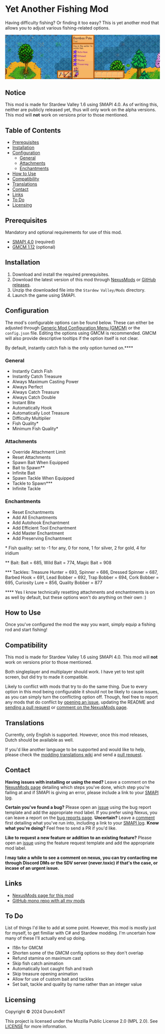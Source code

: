 # Yet Another Fishing Mod

Having difficulty fishing? Or finding it too easy? This is yet another mod that allows you to adjust various fishing-related options.

![Header image showing a bamboo pole with all enchantments, infinite bait and tackle](./.nexusmods/header_image.jpg)

## Notice

This mod is made for Stardew Valley 1.6 using SMAPI 4.0. As of writing this, neither are publicly released yet, thus will only work on the alpha versions. This mod will **not** work on versions prior to those mentioned.

## Table of Contents

- [Prerequisites](#prerequisites)
- [Installation](#installation)
- [Configuration](#configuration)
  - [General](#general)
  - [Attachments](#attachments)
  - [Enchantments](#enchantments)
- [How to Use](#how-to-use)
- [Compatibility](#compatibility)
- [Translations](#translations)
- [Contact](#contact)
- [Links](#links)
- [To Do](#to-do)
- [Licensing](#licensing)

## Prerequisites

Mandatory and optional requirements for use of this mod.

- [SMAPI 4.0](https://www.nexusmods.com/stardewvalley/mods/2400) (required)
- [GMCM 1.12][GMCM-nexus] (optional)

## Installation

1. Download and install the required prerequisites.
2. Download the latest version of this mod through [NexusMods](https://www.nexusmods.com/stardewvalley/mods/20391?tab=files) or [GitHub releases](https://github.com/Dunc4nNT/StardewMods/releases).
3. Unzip the downloaded file into the `Stardew Valley/Mods` directory.
4. Launch the game using SMAPI.

## Configuration

The mod's configurable options can be found below. These can either be adjusted through [Generic Mod Configuration Menu (GMCM)][GMCM-nexus] or the `config.json` file. Editing the options using GMCM is recommended. GMCM will also provide descriptive tooltips if the option itself is not clear.

By default, instantly catch fish is the only option turned on.\*\*\*\*

### General

- Instantly Catch Fish
- Instantly Catch Treasure
- Always Maximum Casting Power
- Always Perfect
- Always Catch Treasure
- Always Catch Double
- Instant Bite
- Automatically Hook
- Automatically Loot Treasure
- Difficulty Multiplier
- Fish Quality\*
- Minimum Fish Quality\*

### Attachments

- Override Attachment Limit
- Reset Attachments
- Spawn Bait When Equipped
- Bait to Spawn\*\*
- Infinite Bait
- Spawn Tackle When Equipped
- Tackle to Spawn\*\*\*
- Infinite Tackle

### Enchantments

- Reset Enchantments
- Add All Enchantments
- Add Autohook Enchantment
- Add Efficient Tool Enchantment
- Add Master Enchantment
- Add Preserving Enchantment


\* Fish quality: set to -1 for any, 0 for none, 1 for silver, 2 for gold, 4 for iridium

\*\* Bait: Bait = 685, Wild Bait = 774, Magic Bait = 908

\*\*\* Tackles: Treasure Hunter = 693, Spinner = 686, Dressed Spinner = 687, Barbed Hook = 691, Lead Bobber = 692, Trap Bobber = 694, Cork Bobber = 695, Curiosity Lure = 856, Quality Bobber = 877

\*\*\*\* Yes I know technically resetting attachments and enchantments is on as well by default, but these options won't do anything on their own :)

## How to Use

Once you've configured the mod the way you want, simply equip a fishing rod and start fishing!

## Compatibility

This mod is made for Stardew Valley 1.6 using SMAPI 4.0. This mod will **not** work on versions prior to those mentioned.

Both singleplayer and multiplayer should work. I have yet to test split screen, but did try to made it compatible.

Likely to conflict with mods that try to do the same thing. Due to every option in this mod being configurable it should not be likely to cause issues, as you can simply turn the conflicting option off. Though, feel free to report any mods that do conflict by [opening an issue][gh-issues], updating the README and [sending a pull request][gh-pr] or [comment on the NexusMods page][nexus-comments].

## Translations

Currently, only English is supported. However, once this mod releases, Dutch should be available as well.

If you'd like another language to be supported and would like to help, please check the [modding translations wiki](https://stardewvalleywiki.com/Modding:Translations) and send a [pull request][gh-pr].

## Contact

**Having issues with installing or using the mod?** Leave a comment on the [NexusMods page][nexus-comments] detailing which steps you've done, which step you're failing at and if SMAPI is giving an error, please include a link to your [SMAPI log][smapi-log].

**Certain you've found a bug?** Please open an [issue][gh-issues] using the bug report template and add the appropriate mod label. If you prefer using Nexus, you can leave a report on the [bug reports page][nexus-bugs]. **Uncertain?** Leave a [comment][nexus-comments] first detailing what you've run into, including a link to your [SMAPI log][smapi-log]. **Know what you're doing?** Feel free to send a PR if you'd like.

**Like to request a new feature or addition to an existing feature?** Please open an [issue][gh-issues] using the feature request template and add the appropriate mod label.

**I may take a while to see a comment on nexus, you can try contacting me through Discord DMs or the SDV server (never.toxic) if that's the case, or incase of an urgent issue.**

## Links

- [NexusMods page for this mod](https://www.nexusmods.com/stardewvalley/mods/20391)
- [GitHub mono repo with all my mods](https://github.com/Dunc4nNT/StardewMods)

## To Do

List of things I'd like to add at some point. However, this mod is mostly just for myself, to get fimiliar with C# and Stardew modding. I'm uncertain how many of these I'll actually end up doing.

- I18n for GMCM
- Shorten some of the GMCM config options so they don't overlap
- Refund stamina on maximum cast
- Skip fish catch animation
- Automatically loot caught fish and trash
- Skip treasure opening animation
- Allow for use of custom bait and tackles
- Set bait, tackle and quality by name rather than an integer value

## Licensing

Copyright © 2024 Dunc4nNT

This project is licensed under the Mozilla Public License 2.0 (MPL 2.0). See [LICENSE](../LICENSE) for more information.

[GMCM-nexus]: https://www.nexusmods.com/stardewvalley/mods/5098
[nexus-comments]: https://www.nexusmods.com/stardewvalley/mods/20391?tab=posts
[nexus-bugs]: https://www.nexusmods.com/stardewvalley/mods/20391?tab=bugs
[smapi-log]: https://smapi.io/log
[gh-issues]: https://github.com/Dunc4nNT/StardewMods/issues
[gh-pr]: https://github.com/Dunc4nNT/StardewMods/pulls
